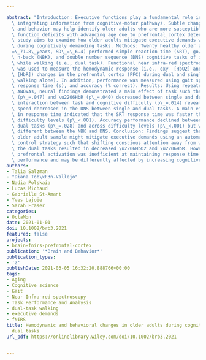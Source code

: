 ---
abstract: "Introduction: Executive functions play a fundamental role in walking by\
  \ integrating information from cognitive-motor pathways. Subtle changes in brain\
  \ and behavior may help identify older adults who are more susceptible to executive\
  \ function deficits with advancing age due to prefrontal cortex deterioration. This\
  \ study aims to examine how older adults mitigate executive demands while walking\
  \ during cognitively demanding tasks. Methods: Twenty healthy older adults (M\_\
  =\_71.8\_years, SD\_=\_6.4) performed simple reaction time (SRT), go/no-go (GNG),\
  \ n-back (NBK), and double number sequence (DNS) cognitive tasks of increasing difficulty\
  \ while walking (i.e., dual task). Functional near infra-red spectroscopy (fNIRS)\
  \ was used to measure the hemodynamic response (i.e., oxy- [HbO2] and deoxyhemoglobin\
  \ [HbR]) changes in the prefrontal cortex (PFC) during dual and single tasks (i.e.,\
  \ walking alone). In addition, performance was measured using gait speed (m/s),\
  \ response time (s), and accuracy (% correct). Results: Using repeated measures\
  \ ANOVAs, neural findings demonstrated a main effect of task such that \u2206HbO2\
  \ (p\_=.047) and \u2206HbR (p\_=.040) decreased between single and dual tasks. An\
  \ interaction between task and cognitive difficulty (p\_=.014) revealed that gait\
  \ speed decreased in the DNS between single and dual tasks. A main effect of task\
  \ in response time indicated that the SRT response time was faster than all other\
  \ difficulty levels (p\_<.001). Accuracy performance declined between single and\
  \ dual tasks (p\_=.028) and across difficulty levels (p\_<.001) but was not significantly\
  \ different between the NBK and DNS. Conclusion: Findings suggest that a healthy\
  \ older adult sample might mitigate executive demands using an automatic locomotor\
  \ control strategy such that shifting conscious attention away from walking during\
  \ the dual tasks resulted in decreased \u2206HbO2 and \u2206HbR. However, decreased\
  \ prefrontal activation was inefficient at maintaining response time and accuracy\
  \ performance and may be differently affected by increasing cognitive demands."
authors:
- Talia Salzman
- "Diana Tob\xF3n-Vallejo"
- Nadia Polskaia
- Lucas Michaud
- Gabrielle St-Amant
- Yves Lajoie
- Sarah Fraser
categories:
- OctaMon
date: 2021-01-01
doi: 10.1002/brb3.2021
featured: false
projects:
- brain-fnirs-prefrontal-cortex
publication: '*Brain and Behavior*'
publication_types:
- '2'
publishDate: 2021-03-05 16:32:20.888766+00:00
tags:
- Aging
- Cognitive science
- Gait
- Near Infra-red spectroscopy
- Task Performance and Analysis
- dual-task walking
- executive demands
- fNIRS
title: Hemodynamic and behavioral changes in older adults during cognitively demanding
  dual tasks
url_pdf: https://onlinelibrary.wiley.com/doi/10.1002/brb3.2021

---
